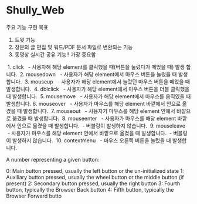 # Shully_Web
주요 기능 구현 목표
1. 트윗 기능
2. 장문의 글 편집 및 워드/PDF 문서 파일로 변환되는 기능
3. 동영상 실시간 공유 기능!! 가장 중요함
   
<!--  마우스 이벤트의 종류 -->
 1. click 
 - 사용자해 해당 element를 클릭했을 때(버튼을 눌렀다가 떼었을 때) 발생 합니다.
 2. mousedown 
 - 사용자가 해당 element에서 마우스 버튼을 눌렀을 때 발생합니다.
 3. mouseup 
 - 사용자가 해당 element에서 눌렀던 마우스 버튼을 떼었을 때 발생합니다.
 4. dblclick 
 - 사용자가 해당 element에서 마우스 버튼을 더블 클릭했을 때 발생합니다.
 5. mousemove 
 - 사용자가 해당 element에서 마우스를 움직였을 때 발생합니다.
6. mouseover 
 - 사용자가 마우스를 해당 element 바깥에서 안으로 옮겼을 때 발생합니다.
 7. mouseout 
 - 사용자가 마우스를 해당 element 안에서 바깥으로 옮겼을 때 발생합니다.
 8. mouseenter 
 - 사용자가 마우스를 해당 element 바깥에서 안으로 옮겼을 때 발생합니다.
 - 버블링이 발생하지 않습니다.
 9. mouseleave 
 - 사용자가 마우스를 해당 element 안에서 바깥으로 옮겼을 때 발생합니다.
 - 버블링이 발생하지 않습니다.
 10. contextmenu 
 - 마우스 오른쪽 버튼을 눌렀을 때 발생합니다.

A number representing a given button:

0: Main button pressed, usually the left button or the un-initialized state
1: Auxiliary button pressed, usually the wheel button or the middle button (if present)
2: Secondary button pressed, usually the right button
3: Fourth button, typically the Browser Back button
4: Fifth button, typically the Browser Forward butto
